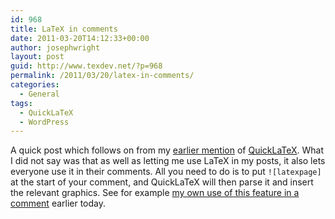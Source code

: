 ```yaml
---
id: 968
title: LaTeX in comments
date: 2011-03-20T14:12:33+00:00
author: josephwright
layout: post
guid: http://www.texdev.net/?p=968
permalink: /2011/03/20/latex-in-comments/
categories:
  - General
tags:
  - QuickLaTeX
  - WordPress
---
```

A quick post which follows on from my <a title="QuickLaTeX: A LaTeX plugin for WordPress" href="http://www.texdev.net/2011/02/10/quicklatex-a-latex-plugin-for-wordpress/">earlier mention</a> of <a title="QuickLaTeX" href="http://www.holoborodko.com/pavel/quicklatex/">QuickLaTeX</a>. What I did not say was that as well as letting me use LaTeX in my posts, it also lets everyone use it in their comments. All you need to do is to put <code>![latexpage]</code> at the start of your comment, and QuickLaTeX will then parse it and insert the relevant graphics. See for example <a href="http://www.texdev.net/2011/03/20/sorting-issues-for-consideration-for-siunitx-v2-2/#comments">my own use of this feature in a comment</a> earlier today.
